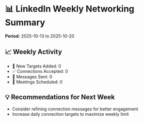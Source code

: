 # 📊 LinkedIn Weekly Networking Summary

**Period:** 2025-10-13 to 2025-10-20

## 📈 Weekly Activity

- 🎯 New Targets Added: 0
- ✅ Connections Accepted: 0
- 💬 Messages Sent: 0
- 🤝 Meetings Scheduled: 0

## 💡 Recommendations for Next Week

- Consider refining connection messages for better engagement
- Increase daily connection targets to maximize weekly limit

